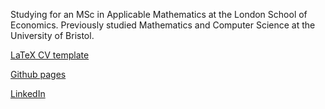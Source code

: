 Studying for an MSc in Applicable Mathematics at the London School of Economics. Previously studied Mathematics and Computer Science at the University of Bristol. 

[LaTeX CV template](https://github.com/jgacton/LaTeX-CV-Template)

[Github pages](http://jgacton.github.io) 

[LinkedIn](https://www.linkedin.com/in/jgacton)
